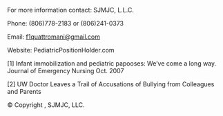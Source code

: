 For more information contact:
SJMJC, L.L.C.

Phone: (806)778-2183 or (806)241-0373

Email: f1quattromani@gmail.com

Website: PediatricPositionHolder.com

[1] Infant immobilization and pediatric papooses: We’ve come a long way. Journal of Emergency Nursing Oct. 2007

[2] UW Doctor Leaves a Trail of Accusations of Bullying from Colleagues and Parents

© Copyright , SJMJC, LLC.

